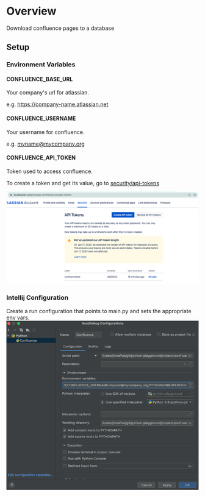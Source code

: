 # Overview
Download confluence pages to a database

## Setup
### Environment Variables
#### CONFLUENCE_BASE_URL
Your company's url for atlassian.

e.g. https://company-name.atlassian.net
#### CONFLUENCE_USERNAME
Your username for confluence.

e.g. myname@mycompany.org

#### CONFLUENCE_API_TOKEN
Token used to access confluence.

To create a token and get its value, go to [security/api-tokens](https://id.atlassian.com/manage-profile/security/api-tokens)

![img.png](img.png)

### Intellij Configuration
Create a run configuration that points to main.py and sets the appropriate env vars.
![img_1.png](img_1.png)